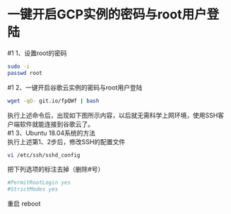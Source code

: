 # 一键开启GCP实例的密码与root用户登陆
#1 1、设置root的密码
```bash
sudo -i
passwd root
```
#1 2、一键开启谷歌云实例的密码与root用户登陆
```bash
wget -qO- git.io/fpQWf | bash
```
执行上述命令后，出现如下图所示内容，以后就无需科学上网环境，使用SSH客户端软件就能连接到谷歌云了。  
#1 3、Ubuntu 18.04系统的方法   
执行上述第1、2步后，修改SSH的配置文件
```bash
vi /etc/ssh/sshd_config
```
把下列选项的标注去掉（删除#号）
```bash
#PermitRootLogin yes 
#StrictModes yes
```
重启 reboot
